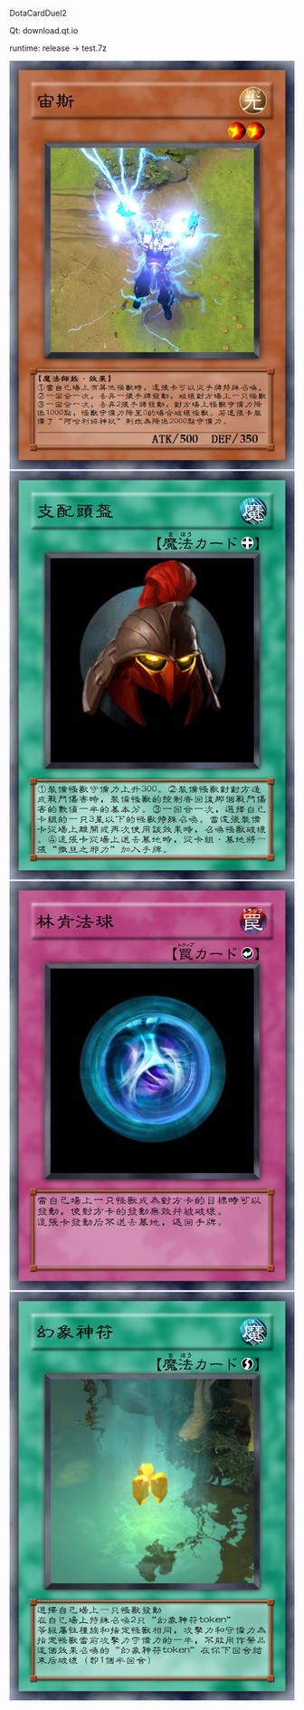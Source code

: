 DotaCardDuel2

Qt: download.qt.io

runtime: release -> test.7z

![image](https://raw.githubusercontent.com/abc881858/DotaCardDuel2/master/%E5%AE%99%E6%96%AF.bmp)
![image](https://raw.githubusercontent.com/abc881858/DotaCardDuel2/master/%E6%94%AF%E9%85%8D%E5%A4%B4%E7%9B%94.bmp)
![image](https://raw.githubusercontent.com/abc881858/DotaCardDuel2/master/%E6%9E%97%E8%82%AF%E6%B3%95%E7%90%83.bmp)
![image](https://raw.githubusercontent.com/abc881858/DotaCardDuel2/master/%E5%B9%BB%E8%B1%A1%E7%A5%9E%E7%AC%A6.bmp)
